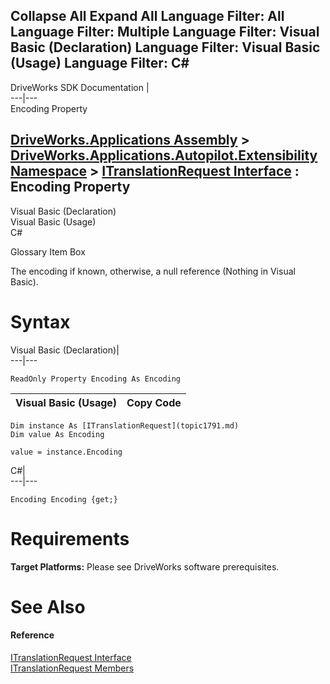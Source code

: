 Collapse All Expand All Language Filter: All  Language Filter: Multiple  Language Filter: Visual Basic (Declaration) Language Filter: Visual Basic (Usage) Language Filter: C#  
---  
DriveWorks SDK Documentation  |   
---|---  
Encoding Property   
  
[DriveWorks.Applications Assembly](topic13.md) > [DriveWorks.Applications.Autopilot.Extensibility Namespace](topic1633.md) > [ITranslationRequest Interface](topic1791.md) : Encoding Property  
---  
  
Visual Basic (Declaration)    
Visual Basic (Usage)    
C# 

Glossary Item Box

The encoding if known, otherwise, a null reference (Nothing in Visual Basic). 

# Syntax

Visual Basic (Declaration)|   
---|---  
      
    
    ReadOnly Property Encoding As Encoding  
  
Visual Basic (Usage)| Copy Code  
---|---  
      
    
    Dim instance As [ITranslationRequest](topic1791.md)
    Dim value As Encoding
     
    value = instance.Encoding  
  
C#|   
---|---  
      
    
    Encoding Encoding {get;}  
  
# Requirements

**Target Platforms:** Please see DriveWorks software prerequisites.

# See Also

#### Reference

[ITranslationRequest Interface](topic1791.md)   
[ITranslationRequest Members](topic1792.md)


